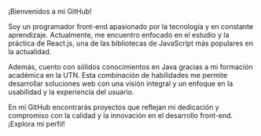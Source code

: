 ¡Bienvenidos a mi GitHub!

Soy un programador front-end apasionado por la tecnología y en constante aprendizaje. Actualmente, me encuentro enfocado en el estudio y la práctica de React.js, una de las bibliotecas de JavaScript más populares en la actualidad.

Además, cuento con sólidos conocimientos en Java gracias a mi formación académica en la UTN. Esta combinación de habilidades me permite desarrollar soluciones web con una visión integral y un enfoque en la usabilidad y la experiencia del usuario.

En mi GitHub encontrarás proyectos que reflejan mi dedicación y compromiso con la calidad y la innovación en el desarrollo front-end. ¡Explora mi perfil!
